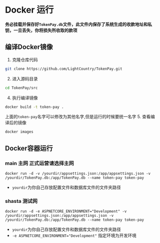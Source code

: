 # Docker 运行

**务必挂载并保存好`TokenPay.db`文件，此文件内保存了系统生成的收款地址和私钥，一旦丢失，你将损失所收取的款项**

## 编译Docker镜像

1. 克隆仓库代码
```sh
git clone https://github.com/LightCountry/TokenPay.git
```
2. 进入源码目录
```sh
cd TokenPay/src
```
4. 执行编译镜像
```sh
docker build -t token-pay .
```
上面的`token-pay`名字可以修改为其他名字,但是运行的时候要统一名字
5. 查看编译后的镜像
```sh
docker images
```
## Docker容器运行

### main 主网 正式运营请选择主网

```
docker run -d -v /yourdir/appsettings.json:/app/appsettings.json -v /yourdir/TokenPay.db:/app/TokenPay.db --name token-pay token-pay
```

+ `yourdir`为你自己存放配置文件和数据库文件的文件夹路径

### shasta 测试网

```
docker run -d -e ASPNETCORE_ENVIRONMENT="Development" -v /yourdir/appsettings.json:/app/appsettings.json -v /yourdir/TokenPay.db:/app/TokenPay.db --name token-pay token-pay
```

+ `yourdir`为你自己存放配置文件和数据库文件的文件夹路径
+ `-e ASPNETCORE_ENVIRONMENT="Development"` 指定环境为开发环境
